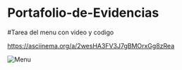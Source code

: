 # Portafolio-de-Evidencias
#Tarea del menu con video y codigo

https://asciinema.org/a/2wesHA3FV3J7gBMOrxGg8zRea

![Menu](https://github.com/Bernardo7274/Portafolio-de-Evidencias/assets/133809860/b904752a-3aef-4791-9e20-b3372e6c6538)
